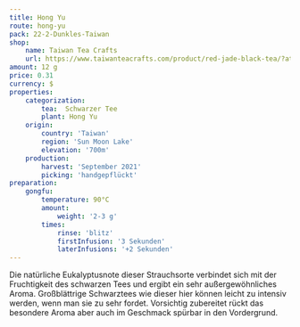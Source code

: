 ```yaml
---
title: Hong Yu
route: hong-yu
pack: 22-2-Dunkles-Taiwan
shop:
    name: Taiwan Tea Crafts
    url: https://www.taiwanteacrafts.com/product/red-jade-black-tea/?attribute_pa_weight=250-g-8-82-oz-save-20&v=3a52f3c22ed6
amount: 12 g
price: 0.31
currency: $
properties:
    categorization:
        tea:  Schwarzer Tee
        plant: Hong Yu
    origin:
        country: 'Taiwan'
        region: 'Sun Moon Lake'
        elevation: '700m'
    production:
        harvest: 'September 2021'
        picking: 'handgepflückt'
preparation:
    gongfu:
        temperature: 90°C
        amount:
            weight: '2-3 g'
        times:
            rinse: 'blitz'
            firstInfusion: '3 Sekunden'
            laterInfusions: '+2 Sekunden'
---
```

Die natürliche Eukalyptusnote dieser Strauchsorte verbindet sich mit der Fruchtigkeit des schwarzen Tees und ergibt ein sehr außergewöhnliches Aroma. Großblättrige Schwarztees wie dieser hier können leicht zu intensiv werden, wenn man sie zu sehr fordet. Vorsichtig zubereitet rückt das besondere Aroma aber auch im Geschmack spürbar in den Vordergrund.